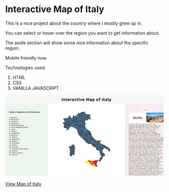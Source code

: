 # Interactive Map of Italy

This is a nice project about the country where I mostly grew up in.

You can select or hover over the region you want to get information about.

The aside section will show some nice information about the specific region.

Mobile friendly now.

Technologies used:

1. HTML
2. CSS
3. VANILLA JAVASCRIPT

![Preview](/images/preview.png)


[View Map of Italy](https://mapofitaly.netlify.app/ "Map of Italy")



